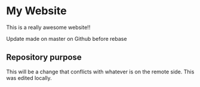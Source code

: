 # My Website
This is a really awesome website!!

Update made on master on Github before rebase

## Repository purpose

This will be a change that conflicts
with whatever is on the remote side.
This was edited locally.